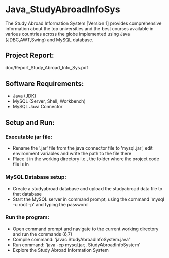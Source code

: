 # Java_StudyAbroadInfoSys
The Study Abroad Information System [Version 1] provides comprehensive information about the top universities and the best courses available in various countries across the globe implemented using Java (JDBC,AWT,Swing) and MySQL database.
<br>
## Project Report:
doc/Report_Study_Abroad_Info_Sys.pdf
## Software Requirements:
- Java (JDK)
- MySQL (Server, Shell, Workbench)
- MySQL Java Connector
## Setup and Run:
### Executable jar file:
- Rename the '.jar' file from the java connector file to 'mysql.jar', edit environment variables and write the path to the file there
- Place it in the working directory i.e., the folder where the project code file is in
### MySQL Database setup:
- Create a studyabroad database and upload the studyabroad data file to that database
- Start the MySQL server in command prompt, using the command 'mysql -u root -p' and typing the password
### Run the program:
- Open command prompt and navigate to the current working directory and run the commands (6,7)
- Compile command: 'javac StudyAbroadInfoSystem.java'
- Run command: 'java -cp mysql.jar;. StudyAbroadInfoSystem'
- Explore the Study Abroad Information System
